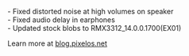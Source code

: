 \- Fixed distorted noise at high volumes on speaker  
\- Fixed audio delay in earphones  
\- Updated stock blobs to RMX3312_14.0.0.1700(EX01)  

Learn more at [blog.pixelos.net](https://blog.pixelos.net/)